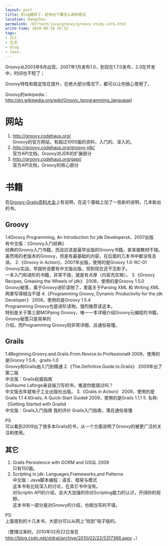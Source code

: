 ```yaml
---
layout: post
title: Blog建好了，赶快记下要怎么用的想法
location: Hangzhou
permalink: /87/tech/java/groovy/groovy-study-info.html
write-time: 2010-09-18 19:32
tags:
- JLS
- 生活
- blog
- Java,
---
```


Groovy从2003年8月出现，2007年1月发布1.0，到现在1.7.0发布，2.0在开发中，时间也不短了；

Groovy特性和稳定性在提升，在绝大部分情况下，都可以让你放心使用了。

Groovy的wikipedia：  
<http://en.wikipedia.org/wiki/Groovy_(programming_language)>


网站
==============

1. http://groovy.codehaus.org/  
Groovy的官方网站，有超过1000面的资料，入门的、深入的。
1. http://groovy.codehaus.org/groovy-jdk/   
官方API文档，Groovy对JDK的扩展部分
1. http://groovy.codehaus.org/gapi/  
官方API文档，Groovy的核心部分

书籍
=============

在[Groovy-Grails资料大全](http://javacoder-qq-com.javaeye.com/blog/264209)上有说明，在这个基础上加了一些新的说明，几本新出的书。  

Groovy
-------------------------

1.《Groovy Programming, An Introduction for jdk Developers》，2007出版  
有中文版：《Groovy入门经典》  
经典的Groovy入门书籍，而且应该是最早出版的Groovy书籍，拿来做教材不错。  
虽然用的老版本的Groovy，但是有最基础的内容，在后面的几本书中都没有去讲。
2.《Groovy in Action》，2007年出版，使用的是Groovy 1.0-RC-01   
Groovy实战，早就听说要有中文版出版，但到现在还不见影子。   
一本入门和进阶的书籍，非常不错，就是有点厚（内容充实嘛）。
3.《Groovy Recipes, Greasing the Wheels of jdk》 2008，使用的是Groovy 1.5.0  
Groovy秘笈，属于Groovy进阶读物了，里面关于Parsing XML 和 Writing XML两章写得相当不错
4.《Programming Groovy, Dynamic Productivity for the jdk Developer》 2008，使用的是Groovy 1.5.4  
Programming Groovy也是进阶读物，强烈推荐读这本。   
特别是关于第三部MOPping Groovy，唯一一本详细介绍Groovy元编程的书籍，Groovy秘笈只是简单的   
介绍，而Programming Groovy则非常详细、且通俗易懂。

Grails
--------------------------

1.《Beginning.Groovy.and.Grails.From.Novice.to.Professional》 2008，使用的是Groovy 1.5.6、grails-1.0  
Groovy和Grails由入门到精通
2.《The.Definitive.Guide.to.Grails》 2009年出了第二版  
中文版：Grails权威指南   
Guillaume Laforge亲自操刀写的书，难道你能错过吗？   
中文版去年就电子工业出版社出版。
3.《Grails in Action》 2009，使用的是Grails 1.1
4.《Grails, A Quick-Start Guide》  2009，使用的是Grails 1.1.1
5. 名称:《Getting Started with Grails》   
中文版：Grails入门指南
我的评价 Grails入门指南，薄且通俗易懂

PS  
可以看到2009出了很多本Grails的书，从一个方面说明了Groovy的被更广泛的关注和使用。

其它
-------------------

1. Grails Persistence with GORM and GSQL    2009  
只有150面。
2. Scripting in jdk: Languages,Frameworks,and Patterns   
中文版：Java脚本编程：语言、框架与模式  
这本书有比较深入的讨论，在其它书中没有。    
对Scriptin API的介绍，会大大加强的你对Scripting能力的认识，开阔你的视野。   
这本书有一部分是对Groovy的介绍，也相当写的不错。

PS:  
上面提到的十几本书，大部分可以从网上“找到”电子版的。

（整理过来的，2010年02月22日发在 http://blog.csdn.net/oldrat/archive/2010/02/22/5317366.aspx 。）